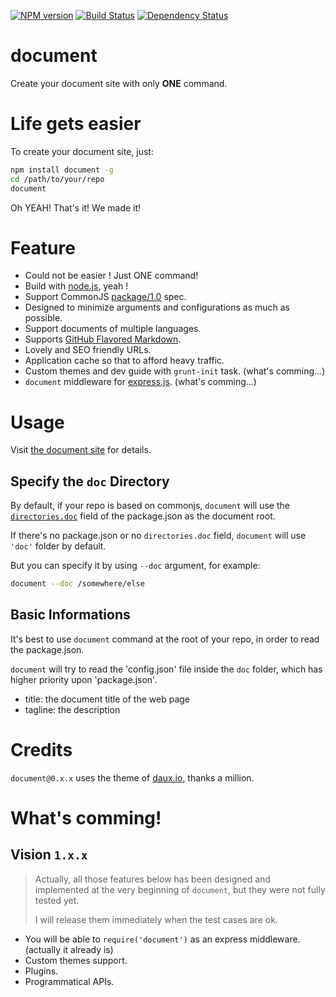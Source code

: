 [![NPM version](https://badge.fury.io/js/document.png)](http://badge.fury.io/js/document)
[![Build Status](https://travis-ci.org/kaelzhang/node-document.png?branch=master)](https://travis-ci.org/kaelzhang/node-document)
[![Dependency Status](https://gemnasium.com/kaelzhang/node-document.png)](https://gemnasium.com/kaelzhang/node-document)

# document

Create your document site with only **ONE** command.

# Life gets easier

To create your document site, just:

```sh
npm install document -g
cd /path/to/your/repo
document
```

Oh YEAH! That's it! We made it!

# Feature

- Could not be easier ! Just ONE command!
- Build with [node.js](http://nodejs.org), yeah !
- Support CommonJS [package/1.0](http://wiki.commonjs.org/wiki/Packages/1.0) spec.
- Designed to minimize arguments and configurations as much as possible.
- Support documents of multiple languages.
- Supports [GitHub Flavored Markdown](https://help.github.com/articles/github-flavored-markdown).
- Lovely and SEO friendly URLs.
- Application cache so that to afford heavy traffic.
- Custom themes and dev guide with `grunt-init` task. (what's comming...) 
- `document` middleware for [express.js](http://expressjs.com). (what's comming...)


# Usage

Visit [the document site](http://kael.me/document) for details.

## Specify the `doc` Directory

By default, if your repo is based on commonjs, `document` will use the [`directories.doc`](http://wiki.commonjs.org/wiki/Packages/1.0#Package_Directory_Layout) field of the package.json as the document root.

If there's no package.json or no `directories.doc` field, `document` will use `'doc'` folder by default.

But you can specify it by using `--doc` argument, for example:

```sh
document --doc /somewhere/else
```

## Basic Informations

It's best to use `document` command at the root of your repo, in order to read the package.json.

`document` will try to read the 'config.json' file inside the `doc` folder, which has higher priority upon 'package.json'.

- title: the document title of the web page
- tagline: the description


# Credits

`document@0.x.x` uses the theme of [daux.io](daux.io), thanks a million.


# What's comming!

## Vision `1.x.x`

> Actually, all those features below has been designed and implemented at the very beginning of `document`, but they were not fully tested yet.
>
> I will release them immediately when the test cases are ok.

- You will be able to `require('document')` as an express middleware. (actually it already is)
- Custom themes support.
- Plugins.
- Programmatical APIs.






